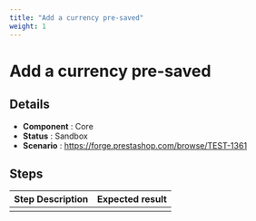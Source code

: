 ```yaml
---
title: "Add a currency pre-saved"
weight: 1
---
```


# Add a currency pre-saved
## Details
* **Component** : Core
* **Status** : Sandbox
* **Scenario** : https://forge.prestashop.com/browse/TEST-1361

## Steps
| Step Description | Expected result |
| ----- | ----- |
|  |  |

